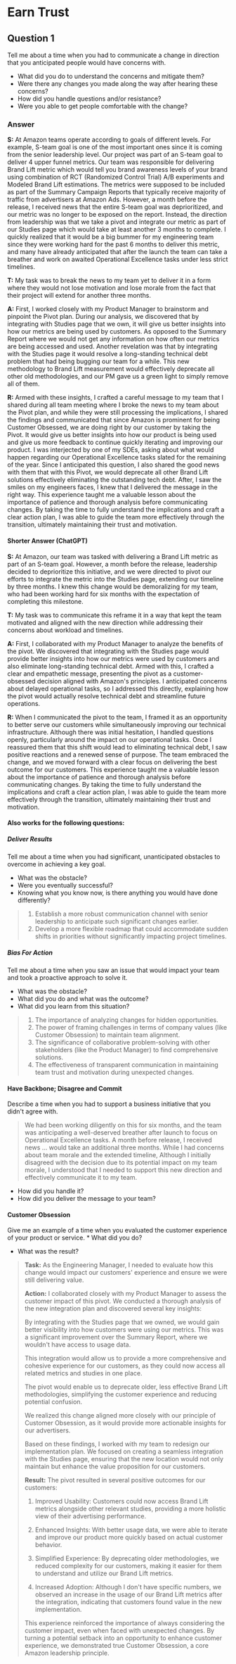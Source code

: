 # Earn Trust
## Question 1
Tell me about a time when you had to communicate a change in direction that you anticipated people would have concerns with.
* What did you do to understand the concerns and mitigate them?
* Were there any changes you made along the way after hearing these concerns?
* How did you handle questions and/or resistance?
* Were you able to get people comfortable with the change?
### Answer
**S:** At Amazon teams operate according to goals of different levels. For example, S-team goal is one of the most important ones since it is coming from the senior leadership level. Our project was part of an S-team goal to deliver 4 upper funnel metrics. Our team was responsible for delivering Brand Lift metric which would tell you brand awareness levels of your brand using combination of RCT (Randomized Control Trial) A/B experiments and Modeled Brand Lift estimations. The metrics were supposed to be included as part of the Summary Campaign Reports that typically receive majority of traffic from advertisers at Amazon Ads.
However, a month before the release, I received news that the entire S-team goal was deprioritized, and our metric was no longer to be exposed on the report. Instead, the direction from leadership was that we take a pivot and integrate our metric as part of our Studies page which would take at least another 3 months to complete. I quickly realized that it would be a big bummer for my engineering team since they were working hard for the past 6 months to deliver this metric, and many have already anticipated that after the launch the team can take a breather and work on awaited Operational Excellence tasks under less strict timelines.

**T:** My task was to break the news to my team yet to deliver it in a form where they would not lose motivation and lose morale from the fact that their project will extend for another three months.

**A:** First, I worked closely with my Product Manager to brainstorm and pinpoint the Pivot plan. During our analysis, we discovered that by integrating with Studies page that we own, it will give us better insights into how our metrics are being used by customers. As opposed to the Summary Report where we would not get any information on how often our metrics are being accessed and used. Another revelation was that by integrating with the Studies page it would resolve a long-standing technical debt problem that had being bugging our team for a while. This new methodology to Brand Lift measurement would effectively deprecate all other old methodologies, and our PM gave us a green light to simply remove all of them.

**R:** Armed with these insights, I crafted a careful message to my team that I shared during all team meeting where I broke the news to my team about the Pivot plan, and while they were still processing the implications, I shared the findings and communicated that since Amazon is prominent for being Customer Obsessed, we are doing right by our customer by taking the Pivot. It would give us better insights into how our product is being used and give us more feedback to continue quickly iterating and improving our product. I was interjected by one of my SDEs, asking about what would happen regarding our Operational Excellence tasks slated for the remaining of the year. Since I anticipated this question, I also shared the good news with them that with this Pivot, we would deprecate all other Brand Lift solutions effectively eliminating the outstanding tech debt. After, I saw the smiles on my engineers faces, I knew that I delivered the message in the right way. This experience taught me a valuable lesson about the importance of patience and thorough analysis before communicating changes. By taking the time to fully understand the implications and craft a clear action plan, I was able to guide the team more effectively through the transition, ultimately maintaining their trust and motivation.
#### Shorter Answer (ChatGPT)
**S:** At Amazon, our team was tasked with delivering a Brand Lift metric as part of an S-team goal. However, a month before the release, leadership decided to deprioritize this initiative, and we were directed to pivot our efforts to integrate the metric into the Studies page, extending our timeline by three months. I knew this change would be demoralizing for my team, who had been working hard for six months with the expectation of completing this milestone.

**T:** My task was to communicate this reframe it in a way that kept the team motivated and aligned with the new direction while addressing their concerns about workload and timelines.

**A:** First, I collaborated with my Product Manager to analyze the benefits of the pivot. We discovered that integrating with the Studies page would provide better insights into how our metrics were used by customers and also eliminate long-standing technical debt. Armed with this, I crafted a clear and empathetic message, presenting the pivot as a customer-obsessed decision aligned with Amazon's principles. I anticipated concerns about delayed operational tasks, so I addressed this directly, explaining how the pivot would actually resolve technical debt and streamline future operations.

**R:** When I communicated the pivot to the team, I framed it as an opportunity to better serve our customers while simultaneously improving our technical infrastructure. Although there was initial hesitation, I handled questions openly, particularly around the impact on our operational tasks. Once I reassured them that this shift would lead to eliminating technical debt, I saw positive reactions and a renewed sense of purpose. The team embraced the change, and we moved forward with a clear focus on delivering the best outcome for our customers. This experience taught me a valuable lesson about the importance of patience and thorough analysis before communicating changes. By taking the time to fully understand the implications and craft a clear action plan, I was able to guide the team more effectively through the transition, ultimately maintaining their trust and motivation.

#### Also works for the following questions:
##### Deliver Results
Tell me about a time when you had significant, unanticipated obstacles to overcome in achieving a key goal. 
* What was the obstacle?
* Were you eventually successful? 
* Knowing what you know now, is there anything you would have done differently?
>  1. Establish a more robust communication channel with senior leadership to anticipate such significant changes earlier.
>  2. Develop a more flexible roadmap that could accommodate sudden shifts in priorities without significantly impacting project timelines.
##### Bias For Action
Tell me about a time when you saw an issue that would impact your team and took a proactive approach to solve it.
* What was the obstacle?
* What did you do and what was the outcome?
* What did you learn from this situation?
>    1. The importance of analyzing changes for hidden opportunities.
>    2. The power of framing challenges in terms of company values (like Customer Obsession) to maintain team alignment.
>    3. The significance of collaborative problem-solving with other stakeholders (like the Product Manager) to find comprehensive solutions.
>    4. The effectiveness of transparent communication in maintaining team trust and motivation during unexpected changes.
#### Have Backbone; Disagree and Commit
Describe a time when you had to support a business initiative that you didn't agree with.
> We had been working diligently on this for six months, and the team was anticipating a well-deserved breather after launch to focus on Operational Excellence tasks. A month before release, I received news ... would take an additional three months. While I had concerns about team morale and the extended timeline, Although I initially disagreed with the decision due to its potential impact on my team morale, I understood that I needed to support this new direction and effectively communicate it to my team.
* How did you handle it?
* How did you deliver the message to your team?
#### Customer Obsession
Give me an example of a time when you evaluated the customer experience of your product or service. * What did you do?
* What was the result?
> **Task:** As the Engineering Manager, I needed to evaluate how this change would impact our customers' experience and ensure we were still delivering value.
>
> **Action:** I collaborated closely with my Product Manager to assess the customer impact of this pivot. We conducted a thorough analysis of the new integration plan and discovered several key insights:
>
> By integrating with the Studies page that we owned, we would gain better visibility into how customers were using our metrics. This was a significant improvement over the Summary Report, where we wouldn't have access to usage data.
>
> This integration would allow us to provide a more comprehensive and cohesive experience for our customers, as they could now access all related metrics and studies in one place.
> 
> The pivot would enable us to deprecate older, less effective Brand Lift methodologies, simplifying the customer experience and reducing potential confusion.
>
> We realized this change aligned more closely with our principle of Customer Obsession, as it would provide more actionable insights for our advertisers.
>
> Based on these findings, I worked with my team to redesign our implementation plan. We focused on creating a seamless integration with the Studies page, ensuring that the new location would not only maintain but enhance the value proposition for our customers.
> 
> **Result:** The pivot resulted in several positive outcomes for our customers:
>
> 1. Improved Usability: Customers could now access Brand Lift metrics alongside other relevant studies, providing a more holistic view of their advertising performance.
>
> 2. Enhanced Insights: With better usage data, we were able to iterate and improve our product more quickly based on actual customer behavior.
>
> 3. Simplified Experience: By deprecating older methodologies, we reduced complexity for our customers, making it easier for them to understand and utilize our Brand Lift metrics.
>
> 4. Increased Adoption: Although I don't have specific numbers, we observed an increase in the usage of our Brand Lift metrics after the integration, indicating that customers found value in the new implementation.
>
> This experience reinforced the importance of always considering the customer impact, even when faced with unexpected changes. By turning a potential setback into an opportunity to enhance customer experience, we demonstrated true Customer Obsession, a core Amazon leadership principle.
